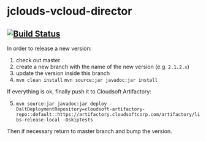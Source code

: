 jclouds-vcloud-director
=======================
[![Build Status](https://api.travis-ci.org/cloudsoft/jclouds-vcloud-director.svg?branch=1.9.x)](https://travis-ci.org/cloudsoft/jclouds-vcloud-director)
-----------------------

In order to release a new version:

1. check out master
2. create a new branch with the name of the new version (e.g. `2.1.2.x`)
3. update the version inside this branch
4. `mvn clean install`
   `mvn source:jar javadoc:jar install`

If everything is ok, finally push it to Cloudsoft Artifactory:

5. `mvn source:jar javadoc:jar deploy -DaltDeploymentRepository=cloudsoft-artifactory-repo::default::https://artifactory.cloudsoftcorp.com/artifactory/libs-release-local -DskipTests`

Then if necessary return to master branch and bump the version.
